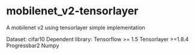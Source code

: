# mobilenet_v2-tensorlayer
A mobilenet v2 using tensorlayer simple implementation

Dataset: cifar10
Dependent library: Tensorflow >= 1.5
                   Tensorlayer >=1.8.4
                   Progressbar2
                   Numpy
